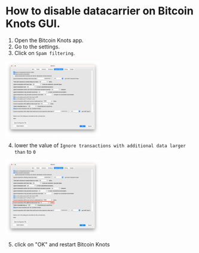 How to disable datacarrier on Bitcoin Knots GUI.
=============

1. Open the Bitcoin Knots app.
2. Go to the settings.
3. Click on `Spam filtering`.

<img src="../../pictures/1-gui.png" width="50%" height="50%" />

4. lower the value of `Ignore transactions with additional data larger than` to `0`

<img src="../../pictures/2-gui.png" width="50%" height="50%" />

5. click on "OK" and restart Bitcoin Knots